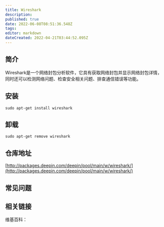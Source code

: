 ```yaml
---
title: Wireshark
description: 
published: true
date: 2022-06-08T08:51:36.548Z
tags: 
editor: markdown
dateCreated: 2022-04-21T03:44:52.095Z
---
```


## 简介

Wireshark是一个网络封包分析软件，它具有获取网络封包并显示网络封包详情，同时还可以检测网络问题、检查安全相关问题、排查通信错误等功能。

## 安装

`sudo apt-get install wireshark`

## 卸载

`sudo apt-get remove wireshark`

## 仓库地址

[http://packages.deepin.com/deepin/pool/main/w/wireshark/](http://packages.deepin.com/deepin/pool/main/w/wireshark/)

## 常见问题

## 相关链接

维基百科：
